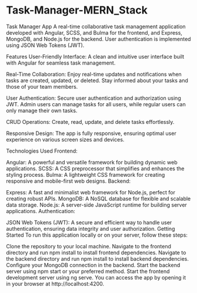 # Task-Manager-MERN_Stack


Task Manager App
A real-time collaborative task management application developed with Angular, SCSS, and Bulma for the frontend, and Express, MongoDB, and Node.js for the backend. User authentication is implemented using JSON Web Tokens (JWT).

Features
User-Friendly Interface: A clean and intuitive user interface built with Angular for seamless task management.

Real-Time Collaboration: Enjoy real-time updates and notifications when tasks are created, updated, or deleted. Stay informed about your tasks and those of your team members.

User Authentication: Secure user authentication and authorization using JWT. Admin users can manage tasks for all users, while regular users can only manage their own tasks.

CRUD Operations: Create, read, update, and delete tasks effortlessly.

Responsive Design: The app is fully responsive, ensuring optimal user experience on various screen sizes and devices.

Technologies Used
Frontend:

Angular: A powerful and versatile framework for building dynamic web applications.
SCSS: A CSS preprocessor that simplifies and enhances the styling process.
Bulma: A lightweight CSS framework for creating responsive and mobile-first web designs.
Backend:

Express: A fast and minimalist web framework for Node.js, perfect for creating robust APIs.
MongoDB: A NoSQL database for flexible and scalable data storage.
Node.js: A server-side JavaScript runtime for building server applications.
Authentication:

JSON Web Tokens (JWT): A secure and efficient way to handle user authentication, ensuring data integrity and user authorization.
Getting Started
To run this application locally or on your server, follow these steps:

Clone the repository to your local machine.
Navigate to the frontend directory and run npm install to install frontend dependencies.
Navigate to the backend directory and run npm install to install backend dependencies.
Configure your MongoDB connection in the backend.
Start the backend server using npm start or your preferred method.
Start the frontend development server using ng serve.
You can access the app by opening it in your browser at http://localhost:4200.

